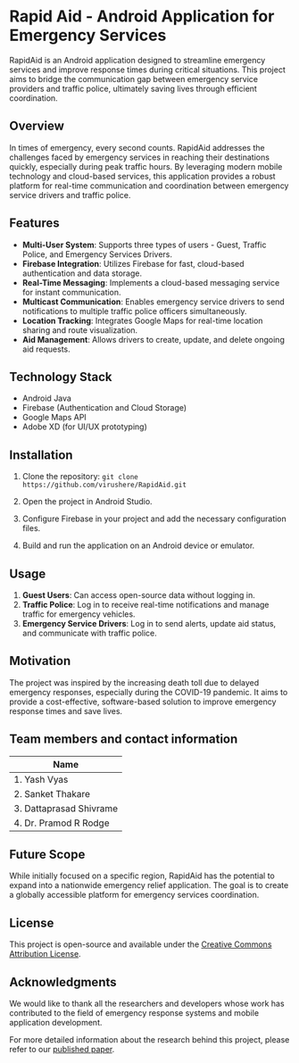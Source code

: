 # Rapid Aid - Android Application for Emergency Services

RapidAid is an Android application designed to streamline emergency services and improve response times during critical situations. This project aims to bridge the communication gap between emergency service providers and traffic police, ultimately saving lives through efficient coordination.

## Overview

In times of emergency, every second counts. RapidAid addresses the challenges faced by emergency services in reaching their destinations quickly, especially during peak traffic hours. By leveraging modern mobile technology and cloud-based services, this application provides a robust platform for real-time communication and coordination between emergency service drivers and traffic police.

## Features

- **Multi-User System**: Supports three types of users - Guest, Traffic Police, and Emergency Services Drivers.
- **Firebase Integration**: Utilizes Firebase for fast, cloud-based authentication and data storage.
- **Real-Time Messaging**: Implements a cloud-based messaging service for instant communication.
- **Multicast Communication**: Enables emergency service drivers to send notifications to multiple traffic police officers simultaneously.
- **Location Tracking**: Integrates Google Maps for real-time location sharing and route visualization.
- **Aid Management**: Allows drivers to create, update, and delete ongoing aid requests.

## Technology Stack

- Android Java
- Firebase (Authentication and Cloud Storage)
- Google Maps API
- Adobe XD (for UI/UX prototyping)

## Installation

1. Clone the repository:
```git clone https://github.com/virushere/RapidAid.git```

2. Open the project in Android Studio.
3. Configure Firebase in your project and add the necessary configuration files.
4. Build and run the application on an Android device or emulator.

## Usage

1. **Guest Users**: Can access open-source data without logging in.
2. **Traffic Police**: Log in to receive real-time notifications and manage traffic for emergency vehicles.
3. **Emergency Service Drivers**: Log in to send alerts, update aid status, and communicate with traffic police.

## Motivation

The project was inspired by the increasing death toll due to delayed emergency responses, especially during the COVID-19 pandemic. It aims to provide a cost-effective, software-based solution to improve emergency response times and save lives.

## Team members and contact information

| Name|
| -------------|
| 1. Yash Vyas|
| 2. Sanket Thakare|
| 3. Dattaprasad Shivrame|
| 4. Dr. Pramod R Rodge|

## Future Scope

While initially focused on a specific region, RapidAid has the potential to expand into a nationwide emergency relief application. The goal is to create a globally accessible platform for emergency services coordination.

## License

This project is open-source and available under the [Creative Commons Attribution License](https://creativecommons.org/licenses/by/4.0/).

## Acknowledgments

We would like to thank all the researchers and developers whose work has contributed to the field of emergency response systems and mobile application development.

For more detailed information about the research behind this project, please refer to our [published paper](https://www.ijraset.com/research-paper/rapid-aid-android-application-for-emergency-services).
